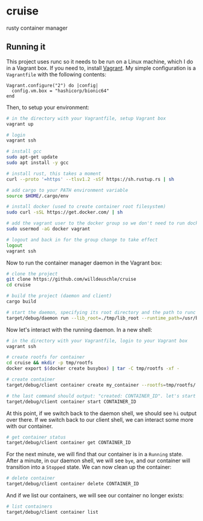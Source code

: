 # cruise
rusty container manager

## Running it
This project uses runc so it needs to be run on a Linux machine, which I do in a Vagrant box. If you need to, install [Vagrant](https://www.vagrantup.com/). My simple configuration is a `Vagrantfile` with the following contents:
```
Vagrant.configure("2") do |config|
  config.vm.box = "hashicorp/bionic64"
end
```

Then, to setup your environment:
```bash
# in the directory with your Vagrantfile, setup Vagrant box
vagrant up

# login
vagrant ssh

# install gcc
sudo apt-get update
sudo apt install -y gcc

# install rust, this takes a moment
curl --proto '=https' --tlsv1.2 -sSf https://sh.rustup.rs | sh

# add cargo to your PATH environment variable
source $HOME/.cargo/env

# install docker (used to create container root filesystem)
sudo curl -sSL https://get.docker.com/ | sh

# add the vagrant user to the docker group so we don't need to run docker commands as root
sudo usermod -aG docker vagrant

# logout and back in for the group change to take effect
logout
vagrant ssh
```

Now to run the container manager daemon in the Vagrant box:
```bash
# clone the project
git clone https://github.com/willdeuschle/cruise
cd cruise

# build the project (daemon and client)
cargo build

# start the daemon, specifying its root directory and the path to runc
target/debug/daemon run --lib_root=./tmp/lib_root --runtime_path=/usr/bin/runc
```

Now let's interact with the running daemon. In a new shell:
```bash
# in the directory with your Vagrantfile, login to your Vagrant box
vagrant ssh

# create rootfs for container
cd cruise && mkdir -p tmp/rootfs
docker export $(docker create busybox) | tar -C tmp/rootfs -xf -

# create container
target/debug/client container create my_container --rootfs=tmp/rootfs/ sh -- -c "echo hi; sleep 60; echo bye"

# the last command should output: "created: CONTAINER_ID". let's start CONTAINER_ID
target/debug/client container start CONTAINER_ID
```

At this point, if we switch back to the daemon shell, we should see `hi` output over there. If we switch back to our client shell, we can interact some more with our container.
```bash
# get container status
target/debug/client container get CONTAINER_ID
```

For the next minute, we will find that our container is in a `Running` state. After a minute, in our daemon shell, we will see `bye`, and our container will transition into a `Stopped` state. We can now clean up the container:
```bash
# delete container
target/debug/client container delete CONTAINER_ID
```

And if we list our containers, we will see our container no longer exists:
```bash
# list containers
target/debug/client container list
```
